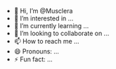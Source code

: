 - 👋 Hi, I’m @Musclera
- 👀 I’m interested in ...
- 🌱 I’m currently learning ...
- 💞️ I’m looking to collaborate on ...
- 📫 How to reach me ...
- 😄 Pronouns: ...
- ⚡ Fun fact: ...

<!---
Musclera/Musclera is a ✨ special ✨ repository because its `README.md` (this file) appears on your GitHub profile.
You can click the Preview link to take a look at your changes.
--->
